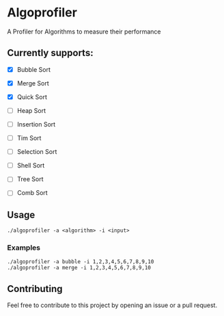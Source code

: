 # Algoprofiler

A Profiler for Algorithms to measure their performance

## Currently supports:

- [x] Bubble Sort
- [x] Merge Sort
- [x] Quick Sort
- [ ] Heap Sort
- [ ] Insertion Sort
- [ ] Tim Sort
- [ ] Selection Sort
- [ ] Shell Sort
- [ ] Tree Sort
- [ ] Comb Sort


## Usage

```
./algoprofiler -a <algorithm> -i <input>
```

### Examples

```
./algoprofiler -a bubble -i 1,2,3,4,5,6,7,8,9,10
./algoprofiler -a merge -i 1,2,3,4,5,6,7,8,9,10
```

## Contributing

Feel free to contribute to this project by opening an issue or a pull request.
